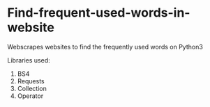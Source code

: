 # Find-frequent-used-words-in-website
Webscrapes websites to find the frequently used words on Python3

Libraries used:

1. BS4
2. Requests
3. Collection
4. Operator
